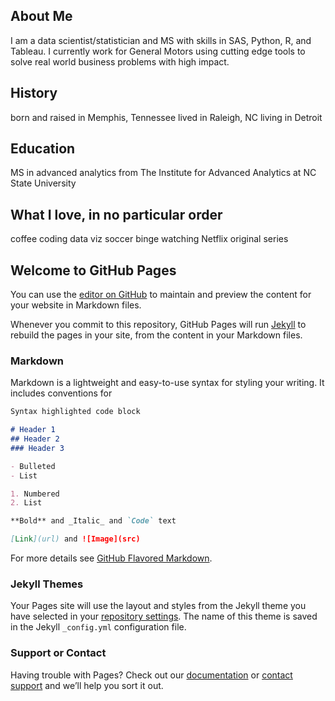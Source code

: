 ## About Me

I am a data scientist/statistician and MS with skills in SAS, Python, R, and Tableau.
I currently work for General Motors using cutting edge tools to solve real world business problems with high impact.

## History
born and raised in Memphis, Tennessee
lived in Raleigh, NC
living in Detroit

## Education
MS in advanced analytics from The Institute for Advanced Analytics at NC State University

## What I love, in no particular order
coffee
coding
data viz
soccer
binge watching Netflix original series


## Welcome to GitHub Pages

You can use the [editor on GitHub](https://github.com/r12king/r12king.github.io/edit/master/index.md) to maintain and preview the content for your website in Markdown files.

Whenever you commit to this repository, GitHub Pages will run [Jekyll](https://jekyllrb.com/) to rebuild the pages in your site, from the content in your Markdown files.

### Markdown

Markdown is a lightweight and easy-to-use syntax for styling your writing. It includes conventions for

```markdown
Syntax highlighted code block

# Header 1
## Header 2
### Header 3

- Bulleted
- List

1. Numbered
2. List

**Bold** and _Italic_ and `Code` text

[Link](url) and ![Image](src)
```

For more details see [GitHub Flavored Markdown](https://guides.github.com/features/mastering-markdown/).

### Jekyll Themes

Your Pages site will use the layout and styles from the Jekyll theme you have selected in your [repository settings](https://github.com/r12king/r12king.github.io/settings). The name of this theme is saved in the Jekyll `_config.yml` configuration file.

### Support or Contact

Having trouble with Pages? Check out our [documentation](https://help.github.com/categories/github-pages-basics/) or [contact support](https://github.com/contact) and we’ll help you sort it out.
